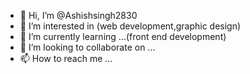 - 👋 Hi, I’m @Ashishsingh2830
- 👀 I’m interested in (web development,graphic design)
- 🌱 I’m currently learning ...(front end development)
- 💞️ I’m looking to collaborate on ...
- 📫 How to reach me ...

<!---
Ashishsingh2830/Ashishsingh2830 is a ✨ special ✨ repository because its `README.md` (this file) appears on your GitHub profile.
You can click the Preview link to take a look at your changes.
--->

